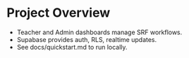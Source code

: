 # Project Overview

- Teacher and Admin dashboards manage SRF workflows.
- Supabase provides auth, RLS, realtime updates.
- See docs/quickstart.md to run locally.
